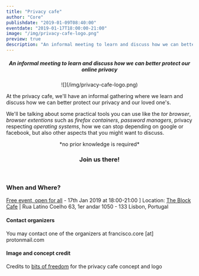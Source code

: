 ```yaml
---
title: "Privacy cafe"
author: "Core"
publishdate: "2019-01-09T08:40:00"
eventdate: "2019-01-17T18:00:00-21:00"
image: "/img/privacy-cafe-logo.png"
preview: true
description: "An informal meeting to learn and discuss how we can better protect our online privacy"
---
```


##### <center>**An informal meeting to learn and discuss how we can better protect our online privacy**</center>

<center>![](/img/privacy-cafe-logo.png)</center>

At the privacy cafe, we'll have an informal gathering where we learn and discuss how we can better protect our privacy and our loved one's.


We'll be talking about some practical tools you can use like the *tor browser*, *browser extentions* such as *firefox containers*, *password managers*, privacy respecting *operating systems*, how we can stop depending on google or facebook, but also other aspects that you might want to discuss.
<center>*no prior knowledge is required*</center>

### <center>**Join us there!**</center>
<br>

### When and Where?

[Free event, open for all](https://www.meetup.com/Social-at-The-Block-Cafe/events/258041155/) - 17th Jan 2019 at 18:00-21:00
]
Location: [The Block Cafe](http://theblock.cafe/) |  Rua Latino Coelho 63, 1er andar 1050 - 133 Lisbon, Portugal


#### Contact organizers
You may contact one of the organizers at francisco.core [at] protonmail.com

#### Image and concept credit
Credits to [bits of freedom](https://bof.nl) for the privacy cafe concept and logo
